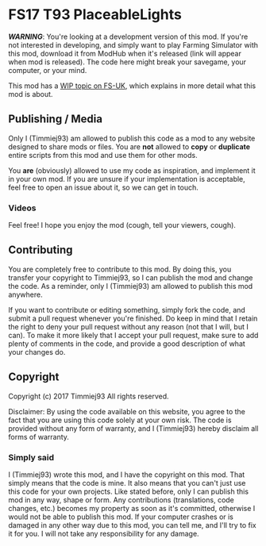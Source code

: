# FS17 T93 PlaceableLights

***WARNING***: You're looking at a development version of this mod. If you're not interested in developing, and simply want to play Farming Simulator with this mod, download it from ModHub when it's released (link will appear when mod is released). The code here might break your savegame, your computer, or your mind. 

This mod has a [WIP topic on FS-UK](https://www.fs-uk.com/forum/index.php?topic=197806.0), which explains in more detail what this mod is about.





## Publishing / Media
Only I (Timmiej93) am allowed to publish this code as a mod to any website designed to share mods or files. You are **not** allowed to **copy** or **duplicate** entire scripts from this mod and use them for other mods.

You **are** (obviously) allowed to use my code as inspiration, and implement it in your own mod. If you are unsure if your implementation is acceptable, feel free to open an issue about it, so we can get in touch.

### Videos
Feel free! I hope you enjoy the mod (cough, tell your viewers, cough).



## Contributing
You are completely free to contribute to this mod. By doing this, you transfer your copyright to Timmiej93, so I can publish the mod and change the code. As a reminder, only I (Timmiej93) am allowed to publish this mod anywhere.

If you want to contribute or editing something, simply fork the code, and submit a pull request whenever you're finished. Do keep in mind that I retain the right to deny your pull request without any reason (not that I will, but I can). To make it more likely that I accept your pull request, make sure to add plenty of comments in the code, and provide a good description of what your changes do.



## Copyright
Copyright (c) 2017 Timmiej93 All rights reserved.

Disclaimer: By using the code available on this website, you agree to the fact that you are using this code solely at your own risk. The code is provided without any form of warranty, and I (Timmiej93) hereby disclaim all forms of warranty.

### Simply said
I (Timmiej93) wrote this mod, and I have the copyright on this mod. That simply means that the code is mine. It also means that you can't just use this code for your own projects. Like stated before, only I can publish this mod in any way, shape or form. Any contributions (translations, code changes, etc.) becomes my property as soon as it's committed, otherwise I would not be able to publish this mod. If your computer crashes or is damaged in any other way due to this mod, you can tell me, and I'll try to fix it for you. I will not take any responsibility for any damage.

